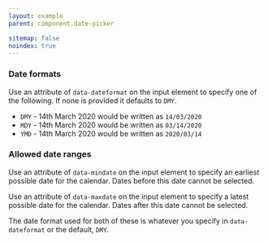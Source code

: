 ```yaml
---
layout: example
parent: component.date-picker

sitemap: false
noindex: true
---
```


### Date formats

Use an attribute of `data-dateformat` on the input element to specify one of the following. If none is provided it defaults to `DMY`.

* `DMY` - 14th March 2020 would be written as `14/03/2020`
* `MDY` - 14th March 2020 would be written as `03/14/2020`
* `YMD` - 14th March 2020 would be written as `2020/03/14`

### Allowed date ranges

Use an attribute of `data-mindate` on the input element to specify an earliest possible date for the calendar. Dates before this date cannot be selected.

Use an attribute of `data-maxdate` on the input element to specify a latest possible date for the calendar. Dates after this date cannot be selected.

The date format used for both of these is whatever you specify in `data-dateformat` or the default, `DMY`.
